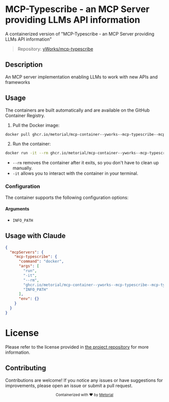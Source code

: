 
# MCP-Typescribe - an MCP Server providing LLMs API information

A containerized version of "MCP-Typescribe - an MCP Server providing LLMs API information"

> Repository: [yWorks/mcp-typescribe](https://github.com/yWorks/mcp-typescribe)

## Description

An MCP server implementation enabling LLMs to work with new APIs and frameworks


## Usage

The containers are built automatically and are available on the GitHub Container Registry.

1. Pull the Docker image:

```bash
docker pull ghcr.io/metorial/mcp-container--yworks--mcp-typescribe--mcp-typescribe
```

2. Run the container:

```bash
docker run -it --rm ghcr.io/metorial/mcp-container--yworks--mcp-typescribe--mcp-typescribe INFO_PATH
```

- `--rm` removes the container after it exits, so you don't have to clean up manually.
- `-it` allows you to interact with the container in your terminal.


### Configuration

The container supports the following configuration options:


#### Arguments

- `INFO_PATH`






## Usage with Claude

```json
{
  "mcpServers": {
    "mcp-typescribe": {
      "command": "docker",
      "args": [
        "run",
        "-it",
        "--rm",
        "ghcr.io/metorial/mcp-container--yworks--mcp-typescribe--mcp-typescribe",
        "INFO_PATH"
      ],
      "env": {}
    }
  }
}
```

# License

Please refer to the license provided in [the project repository](https://github.com/yWorks/mcp-typescribe) for more information.

## Contributing

Contributions are welcome! If you notice any issues or have suggestions for improvements, please open an issue or submit a pull request.

<div align="center">
  <sub>Containerized with ❤️ by <a href="https://metorial.com">Metorial</a></sub>
</div>
  